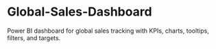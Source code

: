 # Global-Sales-Dashboard
Power BI dashboard for global sales tracking with KPIs, charts, tooltips, filters, and targets.
